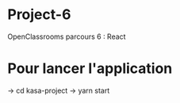 # Project-6
OpenClassrooms parcours 6 : React
# Pour lancer l'application 
-> cd kasa-project
-> yarn start
